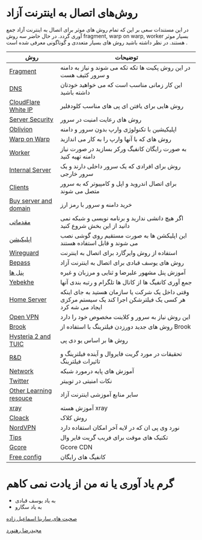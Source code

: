 #   روش‌های اتصال به اینترنت آزاد


در این مستندات سعی بر این که تمام روش های موثر برای اتصال به اینترنت آزاد جمع آوری گردد.
در حال حاضر سه روش fragment, warp on warp, worker   بسیار موثر هستند.
در نظر داشته باشید روش های بسیار متعددی و گوناگونی معرفی شده است .

| روش | توضیحات |
| --- | --- |
| [Fragment](https://github.com/majidrezarahnavard/way_of_freedom/blob/main/Fragment.md) | در این روش پکیت ها تکه تکه می شوند و نیاز به دامنه و سرور کثیف هست |
| [DNS](https://github.com/majidrezarahnavard/way_of_freedom/blob/main/DNS.md) | این کار زمانی مناسب است که می خواهید خودتان داشته باشید |
| [CloudFlare White IP](https://github.com/majidrezarahnavard/way_of_freedom/blob/main/CloudFlare.md) | روش هایی برای یافتن ای پی های مناسب کلودفلیر |
| [Server Security](https://github.com/majidrezarahnavard/way_of_freedom/blob/main/Security.md) | روش های رعایت امنیت در سرور |
| [Oblivion](https://github.com/majidrezarahnavard/way_of_freedom/blob/main/Oblivion.md) | اپلیکیشین با تکنولوژی وارپ بدون سرور و دامنه |
| [Warp on Warp](https://github.com/majidrezarahnavard/way_of_freedom/blob/main/Warp.md)|روش های که با آنها وارپ را به کار می اندازید|
| [Worker](https://github.com/majidrezarahnavard/way_of_freedom/blob/main/Worker.md) | به صورت رایگان کانفیگ ورکر بسازید در صورت نیاز دامنه تهیه کنید |
| [Internal Server](https://github.com/majidrezarahnavard/way_of_freedom/blob/main/Internal_Server.md) | روش برای افرادی که یک سرور داخلی دارند و یک سرور خارجی |
| [Clients](https://github.com/majidrezarahnavard/way_of_freedom/blob/main/Clients.md) | برای اتصال اندروید و اپل و کامپیوتر که به سرور متصل می شوند |
| [‌Buy server and domain](https://github.com/majidrezarahnavard/way_of_freedom/blob/main/Buy.md) | خرید دامنه و سرور با رمز ارز |
| [مقدماتی](https://github.com/majidrezarahnavard/way_of_freedom/blob/main/Primary.md) | اگر هیچ دانشی ندارید و برنامه نویسی و شبکه نمی دانید از این بخش شروع کنید |
| [اپلیکیشن](https://github.com/majidrezarahnavard/way_of_freedom/blob/main/Application.md) | این اپلیکشن ها به صورت مستقیم روی گوشی نصب می شوند و قابل استفاده هستند |
| [Wireguard](https://github.com/majidrezarahnavard/way_of_freedom/blob/main/Wireguard.md) | استفاده از روش وایرگارد برای اتصال به اینترنت |
| [Bepass](https://github.com/majidrezarahnavard/way_of_freedom/blob/main/Other.md#Bepass) | روش های یوسف قبادی برای اتصال به اینترنت آزاد |
| [پنل ها](https://github.com/majidrezarahnavard/way_of_freedom/blob/main/Panel.md) | آموزش پنل مشهور علیرضا و ثنایی و مرزبان و غیره |
| [Yebekhe](https://github.com/majidrezarahnavard/way_of_freedom/blob/main/Other.md#Yebekhe) | جمع آوری کانفیگ ها از کانال ها تلگرام و رتبه بندی آنها |
| [Home Server](https://github.com/majidrezarahnavard/way_of_freedom/blob/main/Other.md#Home_Server) | وقتی داخل یک شرکت یا سازمان هستید به جای اینکه هر کسی یک فیلترشکن اجرا کند یک سیستم مرکزی ایجاد می شه کرد |
| [Open VPN](https://github.com/majidrezarahnavard/way_of_freedom/blob/main/Other.md#Open_VPN) | این روش نیاز به سرور و کلاینت مخصوص خود را دارد|
| [Brook](https://github.com/majidrezarahnavard/way_of_freedom/blob/main/Other.md#Brook) | روش های جدید دورزدن فیلترینگ با استفاده از Brook |
| [Hysteria 2  and TUIC](https://github.com/majidrezarahnavard/way_of_freedom/blob/main/Other.md#UDP) | روش ها بر اساس یو دی پی |
| [R&D](https://github.com/majidrezarahnavard/way_of_freedom/blob/main/Research.md) |  تحقیقات در مورد گریت فایروال و آینده فیلترینگ و تاثیرات فیلترینگ |
| [Network](https://github.com/majidrezarahnavard/way_of_freedom/blob/main/Network.md) | آموزش های پایه درمورد شبکه |
| [Twitter](https://github.com/majidrezarahnavard/way_of_freedom/blob/main/Twitter.md) | نکات امنیتی در توییتر |
| [Other Learning resouce](https://github.com/majidrezarahnavard/way_of_freedom/blob/main/Learning.md) | سایر منابع آموزشی اینترنت آزاد |
| [xray](https://github.com/majidrezarahnavard/way_of_freedom/blob/main/xray.md) | آموزش هسته xray |
| [Cloack](https://github.com/majidrezarahnavard/way_of_freedom/blob/main/Other.md#Cloak) | روش کلاک |
| [NordVPN](https://github.com/majidrezarahnavard/way_of_freedom/blob/main/Other.md#NordVPN) | نورد وی پی ان که در لایه آخر امکان استفاده دارد |
| [Tips](https://github.com/majidrezarahnavard/way_of_freedom/blob/main/Other.md#Tips) | تکنیک های موقت برای فریب گریت فایر وال |
| [Gcore](https://github.com/majidrezarahnavard/way_of_freedom/blob/main/Other.md#Gcore) | Gcore CDN |
| [Free config](https://github.com/majidrezarahnavard/way_of_freedom/blob/main/Free.md) | کانفیگ های رایگان |


#  گرم یاد آوری یا نه من از یادت نمی کاهم

* به یاد یوسف قبادی
* به یاد سگارو

[صحبت های سارینا اسماعیل زاده](https://www.youtube.com/watch?v=gpRnvFZ3vTU&t=52s)

[مجیدرضا رهنورد](https://www.youtube.com/watch?v=N3Yo009a7Uc)
